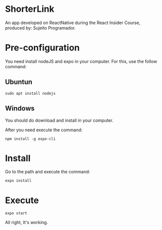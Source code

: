 # ShorterLink
An app developed on ReactNative during the React Insider Course, produced by: Sujeito Programador.

# Pre-configuration
You need install nodeJS and expo in your computer. For this, use the follow command:

## Ubuntun
```sudo apt install nodejs``` 

## Windows
You should do download and install in your computer.

After you need execute the command:

```npm install -g expo-cli```

# Install
Go to the path and execute the command:

```expo install```

# Execute

```expo start``` 

All right, It's working.
